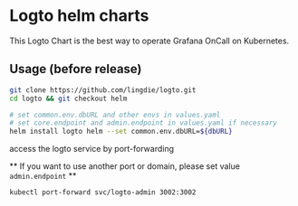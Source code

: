 # Logto helm charts

This Logto Chart is the best way to operate Grafana OnCall on Kubernetes.

## Usage (before release)

```bash
git clone https://github.com/lingdie/logto.git
cd logto && git checkout helm

# set common.env.dbURL and other envs in values.yaml
# set core.endpoint and admin.endpoint in values.yaml if necessary
helm install logto helm --set common.env.dbURL=${dbURL}
```

access the logto service by port-forwarding

** If you want to use another port or domain, please set value `admin.endpoint` **
```bash
kubectl port-forward svc/logto-admin 3002:3002
```
